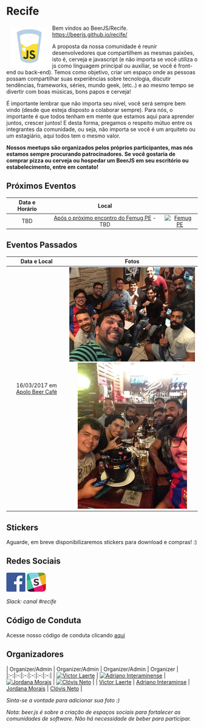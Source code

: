 # Recife 

<img src="/docs/img/icon-beerjs.png" align="left" hspace="10" vspace="6" width="20%">

Bem vindos ao BeerJS/Recife. https://beerjs.github.io/recife/

A proposta da nossa comunidade é reunir desenvolvedores que compartilhem as mesmas paixões, isto é, cerveja e javascript (e não importa se você utiliza o js como linguagem principal ou auxiliar, se você é front-end ou back-end). Temos como objetivo, criar um espaço onde as pessoas possam compartilhar suas experiências sobre tecnologia, discutir tendências, frameworks, séries, mundo geek, (etc..) e ao mesmo tempo se divertir com boas músicas, bons papos e cerveja!

É importante lembrar que não importa seu nível, você será sempre bem vindo (desde que esteja disposto a colaborar sempre). Para nós, o importante é que todos tenham em mente que estamos aqui para aprender juntos, crescer juntos! E desta forma, pregamos o respeito mútuo entre os integrantes da comunidade, ou seja, não importa se você é um arquiteto ou um estagiário, aqui todos tem o mesmo valor.

<b>Nossos meetups são organizados pelos próprios participantes, mas nós estamos sempre procurando patrocinadores. Se você gostaria de comprar pizza ou cerveja ou hospedar um BeerJS em seu escritório ou estabelecimento, entre em contato!</b>

## Próximos Eventos

| Data e Horário | Local |  |
|:-:|:-:|:-:|
| TBD | [Após o próximo encontro do Femug PE](https://www.meetup.com/pt-BR/FEMUGPE-Recife/) - TBD | [![Femug PE](https://geeknightrecife.github.io/img/organizers/femug-pe.png)](https://www.meetup.com/pt-BR/FEMUGPE-Recife/)

## Eventos Passados
| Data e Local | Fotos |
|:-:|:-:|
| 16/03/2017 em [Apolo Beer Café](https://www.facebook.com/apolobeercafe) | [![Apolo Beer Café](/docs/img/events/beerjsrecife1.jpeg)](/docs/img/events/beerjsrecife1.jpeg) [![Apolo Beer Café](/docs/img/events/beerjsrecife2.JPG)](/docs/img/events/beerjsrecife2.JPG)

## Stickers
Aguarde, em breve disponibilizaremos stickers para download e compras! :)

## Redes Sociais
[![Facebook](/docs/img/icon-facebook.png)](https://www.facebook.com/beerjsrecife/) [![Slack](/docs/img/icon-slack.png)](https://beerjs-slack-invite.herokuapp.com/)

<i>Slack: canal #recife</i>

## Código de Conduta
Acesse nosso código de conduta clicando [aqui](https://github.com/beerjs/recife/blob/master/Citizen%20Code%20of%20Conduct)

## Organizadores

| Organizer/Admin | Organizer/Admin | Organizer/Admin | Organizer |
|:-:|:-:|:-:|:-:|:-:|:-:|
| [![Victor Laerte](https://avatars0.githubusercontent.com/u/7623098?s=70)](https://github.com/victorlaerte) | [![Adriano Interaminense](https://avatars2.githubusercontent.com/u/12699849?s=70)](https://github.com/interaminense) | [![Jordana Morais](https://avatars1.githubusercontent.com/u/14336252?s=70)](https://github.com/jordanamorais) | [![Clóvis Neto](https://avatars1.githubusercontent.com/u/4555665?s=70)](https://github.com/clovisdasilvaneto) |
| [Victor Laerte](http://www.victorlaerte.com) | [Adriano Interaminse](https://github.com/interaminense) | [Jordana Morais](https://github.com/jordanamorais) | [Clóvis Neto](https://github.com/clovisdasilvaneto) |

<i>Sinta-se a vontade para adicionar sua foto :) </i>

<i>Nota: beer.js é sobre a criação de espaços sociais para fortalecer as comunidades de software. Não há necessidade de beber para participar.</i>
